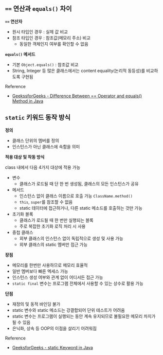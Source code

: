 ## `==` 연산과 `equals()` 차이

**`==` 연산자**

- 원시 타입인 경우 : 실제 값 비교
- 참조 타입인 경우 : 참조값(메모리 주소) 비교
  - 동일한 객체인지 여부를 확인할 수 없음

**`equals()` 메서드**

- 기본 `Object.equals()` : 참조값 비교
- String, Integer 등 많은 클래스에서는 content equality(논리적 동등성)를 비교하도록 구현됨

Reference

- [GeekssforGeeks - Difference Between == Operator and equals() Method in Java](https://www.geeksforgeeks.org/java/difference-between-and-equals-method-in-java)

## `static` 키워드 동작 방식

**정의**

- 클래스 단위의 멤버를 정의
- 인스턴스가 아닌 클래스에 속함을 의미

**적용 대상 및 작동 방식**

class 내에서 다음 4가지 대상에 적용 가능

- 변수
  - 클래스가 로드될 때 단 한 번 생성됨, 클래스의 모든 인스턴스가 공유
- 메서드
  - 인스턴스 없이 클래스 이름으로 호출 가능 `ClassName.method()`
  - `this`, `super`를 참조할 수 없음
  - static 데이터에 접근하거나, 다른 static 메소드를 호출하는 것만 가능
- 초기화 블록
  - 클래스가 로드될 때 한 번만 실행되는 블록
  - 주로 복잡한 초기화 로직 처리 시 사용
- 중첩 클래스
  - 외부 클래스의 인스턴스 없이 독립적으로 생성 및 사용 가능
  - 외부 클래스의 static 멤버만 접근 가능

**장점**

- 메모리를 한번만 사용하므로 메모리 효율적
- 일반 멤버보다 빠른 엑세스 가능
- 인스턴스 생성 여부와 관계 없이 어디서든 접근 가능
- `static final` 변수는 프로그램 전체에서 사용할 수 있는 상수로 활용 가능

**단점**

- 재정의 및 동적 바인딩 불가
- static 변수와 static 메소드는 강결합되어 단위 테스트가 어려움
- static 변수는 프로그램이 실행되는 동안 계속 유지되므로 불필요한 메모리 차지가 될 수 있음
- 은닉화, 상속 등 OOP의 이점을 살리기 어려워짐

Reference

- [GeeksforGeeks - static Keyword in Java](https://www.geeksforgeeks.org/java/static-keyword-java)

